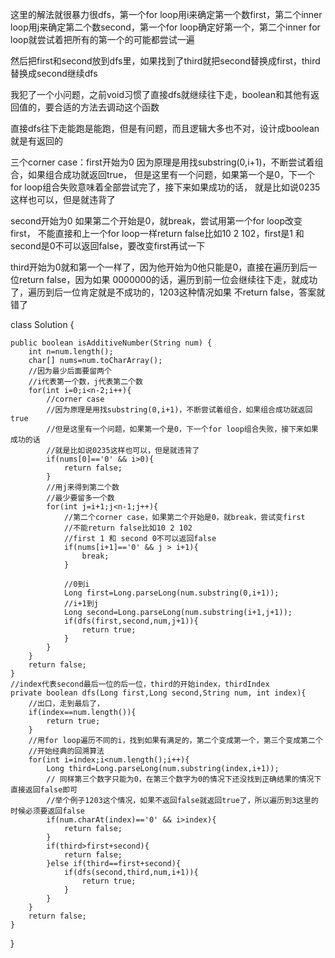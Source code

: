 这里的解法就很暴力很dfs，第一个for loop用i来确定第一个数first，第二个inner loop用j来确定第二个数second，第一个for loop确定好第一个，第二个inner for loop就尝试着把所有的第一个的可能都尝试一遍

然后把first和second放到dfs里，如果找到了third就把second替换成first，third替换成second继续dfs

我犯了一个小问题，之前void习惯了直接dfs就继续往下走，boolean和其他有返回值的，要合适的方法去调动这个函数

直接dfs往下走能跑是能跑，但是有问题，而且逻辑大多也不对，设计成boolean就是有返回的

三个corner case：first开始为0 因为原理是用找substring(0,i+1)，不断尝试着组合，如果组合成功就返回true， 但是这里有一个问题，如果第一个是0，下一个for loop组合失败意味着全部尝试完了，接下来如果成功的话，
就是比如说0235这样也可以，但是就违背了

second开始为0 如果第二个开始是0，就break，尝试用第一个for loop改变first， 不能直接和上一个for loop一样return false比如10 2 102，first是1 和 second是0不可以返回false，要改变first再试一下

third开始为0就和第一个一样了，因为他开始为0他只能是0，直接在遍历到后一位return false，因为如果 0000000的话，遍历到前一位会继续往下走，就成功了，遍历到后一位肯定就是不成功的，1203这种情况如果
不return false，答案就错了

class Solution {

    public boolean isAdditiveNumber(String num) {
        int n=num.length();
        char[] nums=num.toCharArray();
        //因为最少后面要留两个
        //i代表第一个数，j代表第二个数
        for(int i=0;i<n-2;i++){
            //corner case
            //因为原理是用找substring(0,i+1)，不断尝试着组合，如果组合成功就返回true
            //但是这里有一个问题，如果第一个是0，下一个for loop组合失败，接下来如果成功的话
            //就是比如说0235这样也可以，但是就违背了
            if(nums[0]=='0' && i>0){
                return false;
            }
            //用j来得到第二个数
            //最少要留多一个数
            for(int j=i+1;j<n-1;j++){
                //第二个corner case，如果第二个开始是0，就break，尝试变first
                //不能return false比如10 2 102
                //first 1 和 second 0不可以返回false
                if(nums[i+1]=='0' && j > i+1){
                    break;
                }
                
                //0到i
                Long first=Long.parseLong(num.substring(0,i+1));
                //i+1到j
                Long second=Long.parseLong(num.substring(i+1,j+1));
                if(dfs(first,second,num,j+1)){
                    return true;
                }
            }
        }
        return false;
    }
    //index代表second最后一位的后一位，third的开始index，thirdIndex
    private boolean dfs(Long first,Long second,String num, int index){
        //出口，走到最后了，
        if(index==num.length()){
            return true;
        }
        //用for loop遍历不同的i，找到如果有满足的，第二个变成第一个，第三个变成第二个
        //开始经典的回溯算法
        for(int i=index;i<num.length();i++){
            Long third=Long.parseLong(num.substring(index,i+1));
            // 同样第三个数字只能为0，在第三个数字为0的情况下还没找到正确结果的情况下直接返回false即可
            //举个例子1203这个情况，如果不返回false就返回true了，所以遍历到3这里的时候必须要返回false
            if(num.charAt(index)=='0' && i>index){
                return false;
            }
            if(third>first+second){
                return false;
            }else if(third==first+second){
                if(dfs(second,third,num,i+1)){
                    return true;
                }
            }
        }
        return false;
    }
}

